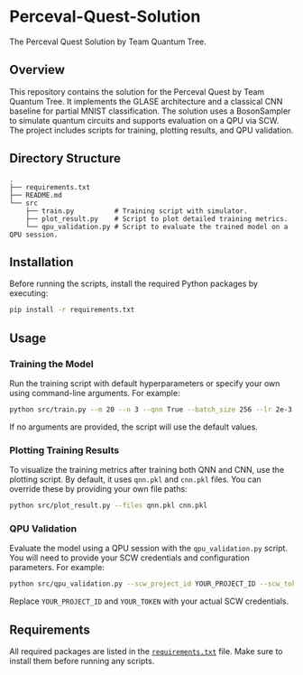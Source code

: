 # Perceval-Quest-Solution

The Perceval Quest Solution by Team Quantum Tree.

## Overview

This repository contains the solution for the Perceval Quest by Team Quantum Tree. It implements the GLASE architecture and a classical CNN baseline for partial MNIST classification. The solution uses a BosonSampler to simulate quantum circuits and supports evaluation on a QPU via SCW. The project includes scripts for training, plotting results, and QPU validation.

## Directory Structure

```
.
├── requirements.txt
├── README.md
└── src
    ├── train.py          # Training script with simulator.
    ├── plot_result.py    # Script to plot detailed training metrics.
    └── qpu_validation.py # Script to evaluate the trained model on a QPU session.
```

## Installation

Before running the scripts, install the required Python packages by executing:

```bash
pip install -r requirements.txt
```

## Usage

### Training the Model

Run the training script with default hyperparameters or specify your own using command-line arguments. For example:

```bash
python src/train.py --m 20 --n 3 --qnn True --batch_size 256 --lr 2e-3 --weight_decay 1e-3 --epochs 50 --label_smoothing 0.1
```

If no arguments are provided, the script will use the default values.

### Plotting Training Results

To visualize the training metrics after training both QNN and CNN, use the plotting script. By default, it uses `qnn.pkl` and `cnn.pkl` files. You can override these by providing your own file paths:

```bash
python src/plot_result.py --files qnn.pkl cnn.pkl
```

### QPU Validation

Evaluate the model using a QPU session with the `qpu_validation.py` script. You will need to provide your SCW credentials and configuration parameters. For example:

```bash
python src/qpu_validation.py --scw_project_id YOUR_PROJECT_ID --scw_token YOUR_TOKEN --filename qnn.pkl --platform qpu:ascella --m 12 --n 3 --fraction 0.2 --batch_size 2
```

Replace `YOUR_PROJECT_ID` and `YOUR_TOKEN` with your actual SCW credentials.

## Requirements

All required packages are listed in the [`requirements.txt`](requirements.txt) file. Make sure to install them before running any scripts.